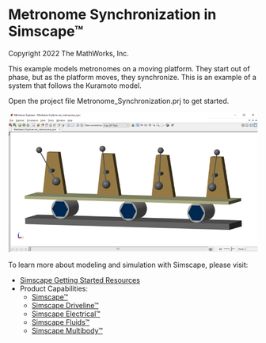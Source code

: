 # **Metronome Synchronization in Simscape&trade;**
Copyright 2022 The MathWorks, Inc.

This example models metronomes on a moving platform.  They start out of phase, 
but as the platform moves, they synchronize.  This is an example of a system
that follows the Kuramoto model.

Open the project file Metronome_Synchronization.prj to get started.

![](Overview/html/sm_metronome_sync_mechExpAnim.png)

To learn more about modeling and simulation with Simscape, please visit:
* [Simscape Getting Started Resources](https://www.mathworks.com/solutions/physical-modeling/resources.html)
* Product Capabilities:
   * [Simscape&trade;](https://www.mathworks.com/products/simscape.html)
   * [Simscape Driveline&trade;](https://www.mathworks.com/products/simscape-driveline.html)
   * [Simscape Electrical&trade;](https://www.mathworks.com/products/simscape-electrical.html)
   * [Simscape Fluids&trade;](https://www.mathworks.com/products/simscape-fluids.html)
   * [Simscape Multibody&trade;](https://www.mathworks.com/products/simscape-multibody.html)
